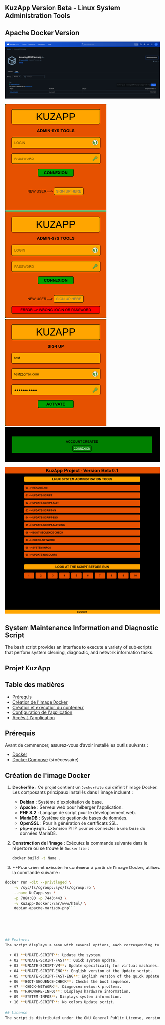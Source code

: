 
## KuzApp Version Beta - Linux System Administration Tools 

## Apache Docker Version

![Kuzapp-Web1](kuzapp-images/kuzappTagsDockerHub.png)

![Kuzapp-Web1](kuzapp-images/login1.png)
![Kuzapp-Web1](kuzapp-images/login2.png)
![Kuzapp-Web1](kuzapp-images/login3.png)
![Kuzapp-Web1](kuzapp-images/login4.png)

![Kuzapp-Web](kuzapp-images/app-kuzapp.png)

## System Maintenance Information and Diagnostic Script
The bash script provides an interface to execute a variety of sub-scripts that perform system cleaning, diagnostic, and network information tasks.

## Projet KuzApp

## Table des matières
- [Prérequis](#prérequis)
- [Création de l'image Docker](#création-de-limage-docker)
- [Création et exécution du conteneur](#création-et-exécution-du-conteneur)
- [Configuration de l'application](#configuration-de-lapplication)
- [Accès à l'application](#accès-à-lapplication)

## Prérequis

Avant de commencer, assurez-vous d'avoir installé les outils suivants :
- [Docker](https://www.docker.com/get-started)
- [Docker Compose](https://docs.docker.com/compose/install/) (si nécessaire)

## Création de l'image Docker

1. **Dockerfile** : Ce projet contient un `Dockerfile` qui définit l'image Docker. Les composants principaux installés dans l'image incluent :
   - **Debian** : Système d'exploitation de base.
   - **Apache** : Serveur web pour héberger l'application.
   - **PHP 8.2** : Langage de script pour le développement web.
   - **MariaDB** : Système de gestion de bases de données.
   - **OpenSSL** : Pour la génération de certificats SSL.
   - **php-mysqli** : Extension PHP pour se connecter à une base de données MariaDB.

2. **Construction de l'image** :
   Exécutez la commande suivante dans le répertoire où se trouve le `Dockerfile` :

   ```bash
   docker build -t Name .

3. **Pour créer et exécuter le conteneur à partir de l'image Docker, utilisez la commande suivante :

```bash
docker run -dit --privileged \
    -v /sys/fs/cgroup:/sys/fs/cgroup:ro \
    --name KuZapp-sys \
    -p 7080:80 -p 7443:443 \
    -v KuZapp-Docker:/var/www/html/ \
    debian-apache-mariadb-php```




 
## Features
The script displays a menu with several options, each corresponding to a different sub-script :

  + 01 **UPDATE-SCRIPT**: Update the system.
  + 02 **UPDATE-SCRIPT-FAST**: Quick system update.
  + 03 **UPDATE-SCRIPT-VM**: Update specifically for virtual machines.
  + 04 **UPDATE-SCRIPT-ENG**: English version of the Update script.
  + 05 **UPDATE-SCRIPT-FAST-ENG**: English version of the quick Update script.
  + 06 **BOOT-SEQUENCE-CHECK**: Checks the boot sequence.
  + 07 **CHECK-NETWORK**: Diagnoses network problems.
  + 08 **HARDWARE-INFOS**: Displays hardware information.
  + 09 **SYSTEM-INFOS**: Displays system information.
  + 10 **UPDATE-SCRIPT**: No colors Update script.

## License
The script is distributed under the GNU General Public License, version 3 or later.

